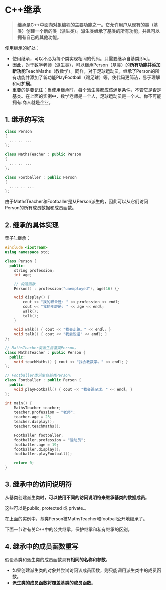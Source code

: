 # C++继承
> **继承是C++中面向对象编程的主要功能之一。它允许用户从现有的类（基类）创建一个新的类（派生类）。派生类继承了基类的所有功能，并且可以拥有自己的其他功能。**

使用继承的好处：
+ 使用继承，可以不必为每个类实现相同的代码。只需要继承自基类即可。
+ 因此，对于数学老师（派生类），可以继承Person（基类）的**所有功能并添加新功能**TeachMaths（教数学）。同样，对于足球运动员，继承了Person的所有功能并添加了新功能PlayFootball（踢足球）等。使代码更简洁，易于理解和可**扩展**。
+ 重要的是要记住：当使用继承时，每个派生类都应该满足条件，不管它是否是基类。在上面的实例中，数学老师是一个人，足球运动员是一个人。你不可能拥有:商人就是企业。

## 1. 继承的写法
```cpp
class Person 
{
  ... .. ...
};

class MathsTeacher : public Person 
{
  ... .. ...
};

class Footballer : public Person
{
  .... .. ...
};
```

由于MathsTeacher和Footballer是从Person派生的，因此可以从它们访问Person的所有成员数据和成员函数。


## 2. 继承的具体实现
栗子1_继承：
```cpp
#include <iostream>
using namespace std;

class Person {
  public:
    string profession;
    int age;

    // 构造函数
    Person() : profession("unemployed"), age(16) {}

    void display() {
        cout << "我的职业是: " << profession << endl;
        cout << "我的年龄是: " << age << endl;
        walk();
        talk();
    }

    void walk() { cout << "我会走路。" << endl; }
    void talk() { cout << "我会说话" << endl; }
};

// MathsTeacher类派生自基类Person。
class MathsTeacher : public Person {
  public:
    void teachMaths() { cout << "我会教数学。" << endl; }
};

// Footballer类派生自基类Person。
class Footballer : public Person {
  public:
    void playFootball() { cout << "我会踢足球。" << endl; }
};

int main() {
    MathsTeacher teacher;
    teacher.profession = "老师";
    teacher.age = 23;
    teacher.display();
    teacher.teachMaths();

    Footballer footballer;
    footballer.profession = "运动员";
    footballer.age = 19;
    footballer.display();
    footballer.playFootball();

    return 0;
}
```


## 3. 继承中的访问说明符
从基类创建派生类时，**可以使用不同的访问说明符来继承基类的数据成员**。

这些可以是public, protected 或 private.。

在上面的实例中，基类Person被MathsTeacher和football公开地继承了。

下面一节讲有关C++中的公共继承，保护继承和私有继承的区别。


## 4. 继承中的成员函数重写
假设基类和派生类的成员函数具有**相同的名称和参数**。

+ 如果创建派生类的对象并尝试访问该成员函数，则只能调用派生类中的成员函数。
+ **派生类的成员函数将覆盖基类的成员函数**。